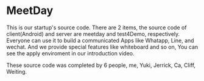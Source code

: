 # MeetDay
This is our startup's source code. There are 2 items, the source code of client(Android) and server are meetday and test4Demo, respectively. Everyone can use it to build a communicated Apps like Whatapp, Line, and wechat. And we provide special features like whiteboard and so on, You can see the apply enviroment in our introduction video.

These source code was completed by 6 people, me, Yuki, Jerrick, Ca, Cliff, Weiting.

